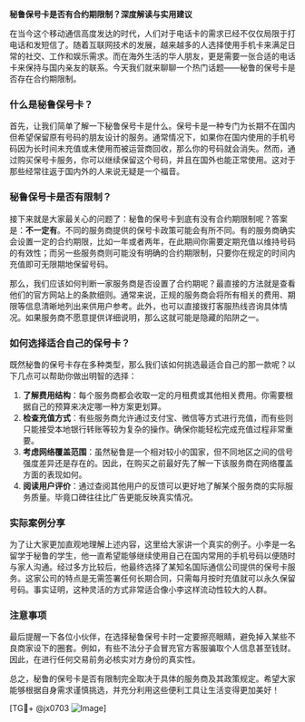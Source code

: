 **秘鲁保号卡是否有合约期限制？深度解读与实用建议**

在当今这个移动通信高度发达的时代，人们对于电话卡的需求已经不仅仅局限于打电话和发短信了。随着互联网技术的发展，越来越多的人选择使用手机卡来满足日常的社交、工作和娱乐需求。而在海外生活的华人朋友，更是需要一张合适的电话卡来保持与国内亲友的联系。今天我们就来聊聊一个热门话题——秘鲁的保号卡是否存在合约期限制。

### 什么是秘鲁保号卡？

首先，让我们简单了解一下秘鲁保号卡是什么。保号卡是一种专门为长期不在国内但希望保留原有号码的朋友设计的服务。通常情况下，如果你在国内使用的手机号码因为长时间未充值或未使用而被运营商回收，那么你的号码就会消失。然而，通过购买保号卡服务，你可以继续保留这个号码，并且在国外也能正常使用。这对于那些经常往返于国内外的人来说无疑是一个福音。

### 秘鲁保号卡是否有限制？

接下来就是大家最关心的问题了：秘鲁的保号卡到底有没有合约期限制呢？答案是：**不一定有**。不同的服务商提供的保号卡政策可能会有所不同。有的服务商确实会设置一定的合约期限，比如一年或者两年，在此期间你需要定期充值以维持号码的有效性；而另一些服务商则可能没有明确的合约期限制，只要你在规定的时间内充值即可无限期地保留号码。

那么，我们应该如何判断一家服务商是否设置了合约期呢？最直接的方法就是查看他们的官方网站上的条款细则。通常来说，正规的服务商会将所有相关的费用、期限等信息清晰地列出来供用户参考。此外，也可以直接拨打客服热线咨询具体情况。如果服务商不愿意提供详细说明，那么这就可能是隐藏的陷阱之一。

### 如何选择适合自己的保号卡？

既然秘鲁的保号卡存在多种类型，那么我们该如何挑选最适合自己的那一款呢？以下几点可以帮助你做出明智的选择：

1. **了解费用结构**：每个服务商都会收取一定的月租费或其他相关费用。你需要根据自己的预算来决定哪一种方案更划算。
2. **检查充值方式**：有些服务商允许通过支付宝、微信等方式进行充值，而有些则只能接受本地银行转账等较为复杂的操作。确保你能轻松完成充值过程非常重要。
3. **考虑网络覆盖范围**：虽然秘鲁是一个相对较小的国家，但不同地区之间的信号强度差异还是存在的。因此，在购买之前最好先了解一下该服务商在网络覆盖方面的表现如何。
4. **阅读用户评价**：通过查阅其他用户的反馈可以更好地了解某个服务商的实际服务质量。毕竟口碑往往比广告更能反映真实情况。

### 实际案例分享

为了让大家更加直观地理解上述内容，这里给大家讲一个真实的例子。小李是一名留学于秘鲁的学生，他一直希望能够继续使用自己在国内常用的手机号码以便随时与家人沟通。经过多方比较后，他最终选择了某知名国际通信公司提供的保号卡服务。这家公司的特点是无需签署任何长期合同，只需每月按时充值就可以永久保留号码。事实证明，这种灵活的方式非常适合像小李这样流动性较大的人群。

### 注意事项

最后提醒一下各位小伙伴，在选择秘鲁保号卡时一定要擦亮眼睛，避免掉入某些不良商家设下的圈套。例如，有些不法分子会冒充官方客服骗取个人信息甚至钱财。因此，在进行任何交易前务必核实对方身份的真实性。

总之，秘鲁的保号卡是否有限制完全取决于具体的服务商及其政策规定。希望大家能够根据自身需求谨慎挑选，并充分利用这些便利工具让生活变得更加美好！

[TG💪+ @jx0703 ![Image](https://github.com/user-attachments/assets/dbca1d08-cadb-493c-b0ec-ad6f7a83f270)]